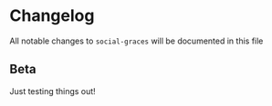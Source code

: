 # Changelog

All notable changes to `social-graces` will be documented in this file

## Beta

Just testing things out!
